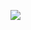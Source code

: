 <!--StartFragment-->

![](https://lh7-rt.googleusercontent.com/docsz/AD_4nXdHmHaexeb4Ejou7JowjgR8RyaKISzmzL2KlU74l0YbVgz0CPW6ue4ssNqIvc6KPkktu0Ketz2ukDoes0eGNOvE22P3TWucRPNopDye7luafXf1IP3uIORV5iLodQgNtyeGwKrqR2j2_hl7x9jTmZUr6JQ?key=sMxiXCwSqiEAPHkMKRgQaw)

<!--EndFragment-->
